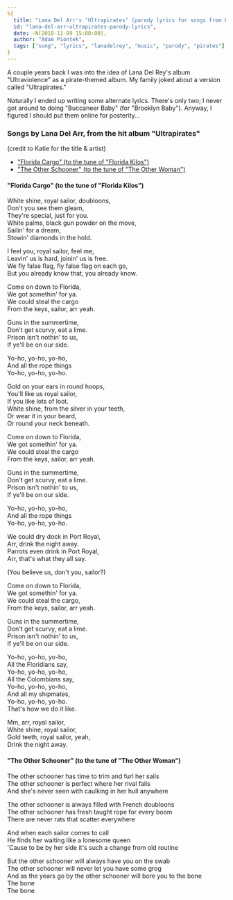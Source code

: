 ```yaml
---
%{
  title: "Lana Del Arr's ‘Ultrapirates’ (parody lyrics for songs from Lana Del Rey’s ‘Ultraviolence’",
  id: "lana-del-arr-ultrapirates-parody-lyrics",
  date: ~N[2018-11-09 15:00:00],
  author: "Adam Piontek",
  tags: ["song", "lyrics", "lanadelrey", "music", "parody", "pirates"],
}
---
```


A couple years back I was into the idea of Lana Del Rey's album "Ultraviolence" as a pirate-themed album. My family joked about a version called "Ultrapirates."

Naturally I ended up writing some alternate lyrics. There's only two; I never got around to doing "Buccaneer Baby" (for "Brooklyn Baby"). Anyway, I figured I should put them online for posterity…

<!--more-->

### Songs by Lana Del Arr, from the hit album "Ultrapirates"

(credit to Katie​ for the title & artist)

- ["Florida Cargo" (to the tune of "Florida Kilos")](#florida-cargo)
- ["The Other Schooner" (to the tune of "The Other Woman")](#other-schooner)


<a name="florida-cargo"></a>

#### "Florida Cargo" (to the tune of "Florida Kilos")

White shine, royal sailor, doubloons,   
Don't you see them gleam,   
They're special, just for you.   
White palms, black gun powder on the move,   
Sailin' for a dream,   
Stowin' diamonds in the hold.

I feel you, royal sailor, feel me,   
Leavin' us is hard, joinin' us is free.   
We fly false flag, fly false flag on each go,   
But you already know that, you already know.

Come on down to Florida,   
We got somethin' for ya.   
We could steal the cargo   
From the keys, sailor, arr yeah.

Guns in the summertime,   
Don't get scurvy, eat a lime.   
Prison isn't nothin' to us,   
If ye'll be on our side.

Yo-ho, yo-ho, yo-ho,   
And all the rope things   
Yo-ho, yo-ho, yo-ho.

Gold on your ears in round hoops,   
You'll like us royal sailor,   
If you like lots of loot.   
White shine, from the silver in your teeth,   
Or wear it in your beard,   
Or round your neck beneath.

Come on down to Florida,   
We got somethin' for ya.   
We could steal the cargo   
From the keys, sailor, arr yeah.

Guns in the summertime,   
Don't get scurvy, eat a lime.   
Prison isn't nothin' to us,   
If ye'll be on our side.

Yo-ho, yo-ho, yo-ho,   
And all the rope things   
Yo-ho, yo-ho, yo-ho.

We could dry dock in Port Royal,   
Arr, drink the night away.   
Parrots even drink in Port Royal,   
Arr, that's what they all say.

(You believe us, don't you, sailor?)

Come on down to Florida,   
We got somethin' for ya.   
We could steal the cargo,   
From the keys, sailor, arr yeah.

Guns in the summertime,   
Don't get scurvy, eat a lime.   
Prison isn't nothin' to us,   
If ye'll be on our side.

Yo-ho, yo-ho, yo-ho,   
All the Floridians say,   
Yo-ho, yo-ho, yo-ho,   
All the Colombians say,   
Yo-ho, yo-ho, yo-ho,   
And all my shipmates,   
Yo-ho, yo-ho, yo-ho.   
That's how we do it like.

Mm, arr, royal sailor,   
White shine, royal sailor,   
Gold teeth, royal sailor, yeah,   
Drink the night away.

<a name="other-schooner"></a>

#### "The Other Schooner" (to the tune of "The Other Woman")

The other schooner has time to trim and furl her sails   
The other schooner is perfect where her rival fails   
And she's never seen with caulking in her hull anywhere

The other schooner is always filled with French doubloons   
The other schooner has fresh taught rope for every boom   
There are never rats that scatter everywhere

And when each sailor comes to call   
He finds her waiting like a lonesome queen   
'Cause to be by her side it's such a change from old routine

But the other schooner will always have you on the swab   
The other schooner will never let you have some grog   
And as the years go by the other schooner will bore you to the bone   
The bone   
The bone   
